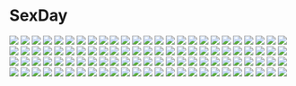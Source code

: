 # SexDay
![](https://konachan.com/jpeg/56923604867a6f892c868631a0b59a40/Konachan.com%20-%20234104%20blush%20bow%20candy%20chocolate%20cropped%20dress%20flat_chest%20food%20fruit%20ice_cream%20ks%20long_hair%20necklace%20red_eyes%20red_hair%20shakugan_no_shana%20shana.jpg)
![](https://konachan.com/jpeg/d521ee988b644d0db44e663fc91c6322/Konachan.com%20-%20236000%20aliasing%20anthropomorphism%20breasts%20brown_hair%20haruka_%28reborn%29%20kantai_collection%20long_hair%20petals%20ponytail%20thighhighs%20umbrella%20water%20wink.jpg)
![](https://konachan.com/image/bd522e9b74bb3dbbb4bba35dc2863b80/Konachan.com%20-%20204486%20blood%20dress%20ibuki_notsu%20no_bra%20open_shirt%20pointed_ears%20purple_hair%20red_eyes%20remilia_scarlet%20short_hair%20touhou%20vampire.jpg)
![](https://konachan.com/jpeg/b7a9ee9cc47db33ffa912315a5bd1d86/Konachan.com%20-%20150518%20clouds%20hono_mochizuki%20nobody%20original%20scenic%20sky%20sunset.jpg)
![](https://konachan.com/jpeg/4b4f0052ebc5dbf64c49b76e2286e1f6/Konachan.com%20-%2044688%20karin_%28musumaker%29%20musumaker.jpg)
![](https://konachan.com/jpeg/1f604944b6f53c2cbb326a39d2db45c9/Konachan.com%20-%20150192%20aqua_hair%20cake%20chibi%20food%20mahcdai%20original.jpg)
![](https://konachan.com/image/5ad6565ad72cbf5423cfc6d2021bb1b7/Konachan.com%20-%2014785%20black%20logo%20neon_genesis_evangelion.jpg)
![](https://konachan.com/jpeg/c9db4c55b5f52f3e36a47dd6e797a78a/Konachan.com%20-%2061389%20gloves%20hatsune_miku%20headphones%20hijikini%20megurine_luka%20vocaloid.jpg)
![](https://konachan.com/image/07e3c3ab801148192be1c8b2447015b9/Konachan.com%20-%20171792%203d%20desert%20kagaya%20landscape%20nobody%20original%20scenic.jpg)
![](https://konachan.com/image/08be39ca27907cc50332aaf6d70fb8b9/Konachan.com%20-%2095658%20aki_minoriko%20aki_shizuha%20group%20japanese_clothes%20kawashiro_nitori%20kochiya_sanae%20miko%20moriya_suwako%20pinzu%20rope%20shameimaru_aya%20touhou%20wolfgirl.jpg)
![](https://konachan.com/image/34da45d967058974c4c5b7a661bcc9f7/Konachan.com%20-%20170280%20alice_margatroid%20book%20doll%20dress%20drink%20headband%20hourai%20nobita%20polychromatic%20short_hair%20touhou%20weapon%20wings.jpg)
![](https://konachan.com/jpeg/e72faf39774edfa1b12fd2ac5aac3780/Konachan.com%20-%2080755%20animal%20blue_eyes%20cat%20kagamine_rin%20vocaloid%20wings.jpg)
![](https://konachan.com/image/24a44b11de82d7a8ea3158bb78306e8e/Konachan.com%20-%20227382%20crying%20kikimi%20love_live%21_school_idol_project%20love_live%21_sunshine%21%21%20matsuura_kanan%20ohara_mari.jpg)
![](https://konachan.com/image/d1cfa55955736c137d30d8c01cae0038/Konachan.com%20-%20244554%20boots%20brown_hair%20building%20car%20city%20jpeg_artifacts%20kusakabe%20original%20scenic%20signed%20snow%20stairs%20umbrella%20winter.jpg)
![](https://konachan.com/image/2f6cd95f7f92d0e8fa95179480c2eecd/Konachan.com%20-%20281818%20aqua_eyes%20close%20gradient%20kagamihara_nadeshiko%20long_hair%20panties%20pantyhose%20pink_hair%20scarf%20shima_rin%20skirt%20underwear%20usotsukiya%20yuru_camp.jpg)
![](https://konachan.com/image/74f0e09095a4112c3a8cd1b4519fd220/Konachan.com%20-%2059325%20aquaplus%20ilfa%20leaf%20mitsumi_misato%20to_heart%20to_heart_2.jpg)
![](https://konachan.com/jpeg/3883483fd24f11c14742c4d16eb89760/Konachan.com%20-%20195823%20blonde_hair%20clouds%20flowers%20game_cg%20green_eyes%20ponytail%20sakura_angels%20sayaka_%28sakura_angels%29%20sky%20sport%20tree%20wanaca%20winged_cloud.jpg)
![](https://konachan.com/jpeg/1d0256b896eefb4af9df2831c29d5ad1/Konachan.com%20-%20219603%20aqua_eyes%20aqua_hair%20bed%20candy%20clouds%20drink%20game_console%20kazenokaze%20kneehighs%20mecha%20original%20short_hair%20skirt%20sky.jpg)
![](https://konachan.com/image/bb48260871c33d4662a114ff547d2e47/Konachan.com%20-%20253892%20anthropomorphism%20aqua_eyes%20azur_lane%20blush%20braids%20brown_hair%20censored%20gloves%20handjob%20navel%20nm_%28tshell2761%29%20penis%20short_hair%20skirt%20thighhighs.jpg)
![](https://konachan.com/image/7d1f321cf817671a930eb4583e7592cb/Konachan.com%20-%2012143%20black_eyes%20black_hair%20breasts%20choker%20cleavage%20corset%20long_hair%20navel%20pointed_ears%20shining_tears%20taka_tony%20watermark%20xecty_ein.jpg)
![](https://konachan.com/jpeg/d1c0a46d334770f13125cb27bbd06ca4/Konachan.com%20-%20245685%20annin_doufu%20idolmaster%20idolmaster_cinderella_girls%20idolmaster_cinderella_girls_starlight_stage%20kirino_aya%20loli%20yusa_kozue.jpg)
![](https://konachan.com/jpeg/bcc24cb643bb94ba6447ec7e3335dcf3/Konachan.com%20-%20268837%20barefoot%20dress%20elbow_gloves%20fate_grand_order%20fate_%28series%29%20flowers%20garter%20gloves%20mask%20monobe_tsukuri%20purple_eyes%20purple_hair%20short_hair%20summer_dress.jpg)
![](https://konachan.com/image/98bfd321a01c073c845686bb2f336f50/Konachan.com%20-%20208106%20arceon%20original.jpg)
![](https://konachan.com/image/f470e22b41018d2d0e4ab8516dab2561/Konachan.com%20-%20293068%20aito%20animal%20bat%20cross%20crown%20dress%20drink%20gloves%20male%20moon%20original%20pumpkin%20red_eyes%20short_hair%20thighhighs%20white_hair.jpg)
![](https://konachan.com/image/51c72a77178d584e1b01ba07627afa24/Konachan.com%20-%20163564%20blush%20breasts%20condom%20idolmaster%20idolmaster_cinderella_girls%20ishigaki_takashi%20nipples%20no_bra%20open_shirt%20panties%20school_uniform%20shibuya_rin%20underwear.jpg)
![](https://konachan.com/image/4213f3507bbebf35099beb1a14910b28/Konachan.com%20-%20133707%20animal%20brown_hair%20meiko%20rabbit%20short_hair%20snow%20vocaloid%20winter.jpg)
![](https://konachan.com/jpeg/969a04c67f5d7dffb22cba76c9f0341e/Konachan.com%20-%20253227%20aqua_eyes%20blonde_hair%20blush%20breasts%20game_cg%20harukaze_soft%20iris_december_uncry%20long_hair%20mirror%20nipples%20oozora_itsuki%20reflection.jpg)
![](https://konachan.com/image/301fc3af718e5a45eeabcb83ba34da1b/Konachan.com%20-%20265140%20aqua_eyes%20bed%20blush%20huyumitsu%20kneehighs%20long_hair%20original%20panties%20purple_hair%20school_uniform%20skirt%20underwear.jpg)
![](https://konachan.com/jpeg/881269874ea4a050c13cd89f4c9be118/Konachan.com%20-%20255095%20bandaid%20black_hair%20bra%20braids%20censored%20game_cg%20glasses%20green_eyes%20group%20handjob%20kiss%20long_hair%20male%20penis%20red_eyes%20skirt%20underwear%20yufanuries.jpg)
![](https://konachan.com/jpeg/da4ad317f03c520043be3d97a2943934/Konachan.com%20-%20191928%20bekkankou%20breasts%20cameltoe%20cleavage%20daitoshokan_no_hitsujikai%20kodachi_nagi%20panties%20third-party_edit%20underwear%20white.jpg)
![](https://konachan.com/jpeg/da41f733f36d4102906378f1f2a7e151/Konachan.com%20-%2021805%20mesousa%20pani_poni_dash%20transparent.jpg)
![](https://konachan.com/jpeg/95b621c14163807675b7f5c646dc6b34/Konachan.com%20-%2098126%20blonde_hair%20green_eyes%20kannagi_rei%20long_hair%20misa_brigitta_cristelis%20school_uniform%20thighhighs%20twinkle_crusaders%20twintails.jpg)
![](https://konachan.com/image/79a1b8426ea5e6409cce41c3a505e1a3/Konachan.com%20-%2063727%20favorite%20game_cg%20hisakaki_kosame%20hoshizora_no_memoria%20kogasaka_you%20shida_kazuhiro%20spear%20weapon.jpg)
![](https://konachan.com/image/ba0be1723e18cb025960a7214cefb3b0/Konachan.com%20-%20145710%20breasts%20kore_wa_zombie_desu_ka%3F%20maelstrom.jpg)
![](https://konachan.com/jpeg/a7bd41fa8937a4b9aa9ea538017b23af/Konachan.com%20-%20214587%202girls%20anthropomorphism%20barefoot%20blush%20brown_hair%20ikazuchi_%28kancolle%29%20inazuma_%28kancolle%29%20kantai_collection%20kneehighs%20school_uniform%20utahane_w.jpg)
![](https://konachan.com/jpeg/0e5ac909688ea581ebf97e21c88d9e9c/Konachan.com%20-%20293897%202girls%20animal%20bat%20blonde_hair%20halloween%20ikari_%28aor3507%29%20original%20pumpkin%20twins%20watermark.jpg)
![](https://konachan.com/image/1164bfb5d5f404e68ad7865690e455b8/Konachan.com%20-%2017630%20all_male%20clamp%20male%20watanuki_kimihiro%20xxxholic.jpg)
![](https://konachan.com/jpeg/1dfe3d9f44c0b624fd7b8c7422ddb12f/Konachan.com%20-%20120603%20animal%20blonde_hair%20book%20cape%20cat%20jippun_maru%20long_hair%20madara%20male%20natsume_reiko%20natsume_takashi%20short_hair%20skirt%20torii%20wink%20yellow_eyes.jpg)
![](https://konachan.com/jpeg/5c3b6b3839b40cbb8934f82bafd2d554/Konachan.com%20-%2074661%20black_hair%20blue_eyes%20durarara%21%21%20glasses%20group%20katana%20moon%20red_eyes%20ribbons%20scarf%20short_hair%20skirt%20sunglasses%20sword%20tie%20weapon%20wings%20yellow_eyes.jpg)
![](https://konachan.com/jpeg/94d9a71627b9997772988eeb3025b43b/Konachan.com%20-%2055216%20darker_than_black%20yin.jpg)
![](https://konachan.com/jpeg/7358f79aab1d10e16c61993931cd4901/Konachan.com%20-%2055696%2077%20blue_eyes%20kazamai_sakura%20mikagami_mamizu%20pink_hair%20school_uniform%20twintails.jpg)
![](https://konachan.com/jpeg/535dcd1c385d74a4917ec117436cad31/Konachan.com%20-%20234027%20blonde_hair%20bow%20flandre_scarlet%20hat%20red_eyes%20rikorin%20short_hair%20touhou%20vampire%20wings.jpg)
![](https://konachan.com/image/a68f10b7a9f4468a81b342cad28a6dcc/Konachan.com%20-%20213530%20animal%20ball%20book%20butterfly%20cat%20clouds%20doll%20fan%20fish%20headdress%20katana%20liclac%20loli%20long_hair%20mask%20original%20paper%20sky%20socks%20sword%20weapon%20wristwear%20yukata.jpg)
![](https://konachan.com/jpeg/2020ad1abbbae37d56b71defe781d229/Konachan.com%20-%20219003%20amagi_brilliant_park%20breasts%20cropped%20nipples%20scan%20sento_isuzu%20yuuki_hagure.jpg)
![](https://konachan.com/image/de8ac8fbdf9e5bc17ac8b0f74ae124b2/Konachan.com%20-%20109521%202girls%20blush%20brown_eyes%20brown_hair%20flute%20gray_hair%20green_eyes%20index%20instrument%20jpeg_artifacts%20last_order%20long_hair%20open_shirt%20petals%20short_hair%20stairs.jpg)
![](https://konachan.com/image/5dafb324d17660392573627f0ea03659/Konachan.com%20-%20244741%20blonde_hair%20bow%20flandre_scarlet%20flan_%28seeyouflan%29%20headdress%20pantyhose%20short_hair%20touhou%20wings.jpg)
![](https://konachan.com/image/8dfbf678c7a1a65d4aeaa7537db3bf30/Konachan.com%20-%2012866%20chii%20chobits%20ribbons.jpg)
![](https://konachan.com/jpeg/d8095aa48951bfc0f8fde905a3a268eb/Konachan.com%20-%20300259%20aqua_hair%20blush%20boots%20hatsune_miku%20long_hair%20polychromatic%20shirinda_fureiru%20skirt%20sleeping%20thighhighs%20tie%20twintails%20vocaloid%20white%20zettai_ryouiki.jpg)
![](https://konachan.com/image/be3813089d1dade7115c81fc645a820e/Konachan.com%20-%2056300%20animal_ears%20bunny_ears%20bunnygirl%20clouds%20red_eyes%20reisen_udongein_inaba%20school_uniform%20signed%20skirt%20sky%20thighhighs%20tidsean%20touhou.jpg)
![](https://konachan.com/jpeg/7a203f701108f4b9c6d542f9cfa6475d/Konachan.com%20-%20260858%20animal_ears%20bow%20braids%20breasts%20foxgirl%20navel%20nipples%20nude%20original%20sogaya%20tail%20thighhighs%20third-party_edit%20white.jpg)
![](https://konachan.com/image/0f2a432ade88b651fc275165a41140ed/Konachan.com%20-%2039509%20black_rock_shooter%20kuroi_mato%20scenic.jpg)
![](https://konachan.com/image/20fe01b335b4e1c30c7012c45605e6df/Konachan.com%20-%20123756%20animal%20brown_hair%20cape%20gloves%20green_eyes%20gun%20horse%20original%20scarf%20short_hair%20sword%20tomw%20weapon.jpg)
![](https://konachan.com/jpeg/ab7d21531f129f22969f27227310c436/Konachan.com%20-%20290449%20armor%20blonde_hair%20climb_%28overlord%29%20cropped%20crown%20flowers%20gradient%20long_hair%20male%20overlord%20petals%20renner_theiere_chardelon_ryle_vaiself%20so-bin.jpg)
![](https://konachan.com/image/a88e87baeb6f2ac7f8667fb1b9b788fc/Konachan.com%20-%20199358%20boots%20doomfest%20drink%20group%20hat%20hibiki_ai%20kosaka_yukina%20misono_chiya%20moritomo_nozomi%20motorcycle%20shorts%20sunset%20thighhighs%20torn_clothes.jpg)
![](https://konachan.com/jpeg/b748b665176ad81af63bd54f4f7da3d4/Konachan.com%20-%20266287%20animal_ears%20anthropomorphism%20aqua_eyes%20bloomers%20breasts%20brown_hair%20cleavage%20el_condor_pasa%20erect_nipples%20fast-runner-2024%20gym_uniform%20tail%20thighhighs.jpg)
![](https://konachan.com/image/4a6488fbc13fa116591f2287b3cdc8ee/Konachan.com%20-%20131608%20brown_hair%20cherry_blossoms%20flowers%20naono%20petals%20pink_eyes%20school_uniform%20tagme.jpg)
![](https://konachan.com/image/81389b463bb18e8f1f762453fbdcf239/Konachan.com%20-%20248483%20blonde_hair%20building%20city%20dress%20honjou_masato%20idolmaster%20jougasaki_rika%20loli%20long_hair%20necklace%20petals%20thighhighs%20twintails.jpg)
![](https://konachan.com/jpeg/cdb83bbb003eda6c8ae2aa7a28ea5cb7/Konachan.com%20-%20192177%20black_hair%20clouds%20iku_ki%20long_hair%20original%20pantyhose%20school_uniform%20wings.jpg)
![](https://konachan.com/image/17978348353fccc617b38f7ab027268a/Konachan.com%20-%20217474%20aliasing%20hatsune_miku%20long_hair%20nisoku_hokou_%28vocaloid%29%20polychromatic%20shirayuki_towa%20twintails%20vocaloid.jpg)
![](https://konachan.com/image/b1f7f1b44877d2fdaae28d1733bf3ddc/Konachan.com%20-%20175102%20black_hair%20clouds%20long_hair%20original%20purple_eyes%20school_uniform%20sorano_%2812gou%29%20thighhighs%20water.jpg)
![](https://konachan.com/jpeg/a269e33c91db1817815b97617ca1db2e/Konachan.com%20-%20187855%20119%20green_eyes%20green_hair%20hatsune_miku%20long_hair%20music%20skirt%20twintails%20vocaloid.jpg)
![](https://konachan.com/image/c9253babfba3208071537a13ebf17ac3/Konachan.com%20-%20238352%20aruciii%20breasts%20flowers%20gray_hair%20jpeg_artifacts%20loli%20long_hair%20nipples%20no_bra%20original%20ribbons%20shirt_lift%20twintails%20underboob.jpg)
![](https://konachan.com/jpeg/0ce9d9b58736952e5d07f0df713f4b44/Konachan.com%20-%2064335%20boots%20long_hair%20megurine_luka%20microphone%20thighhighs%20vocaloid.jpg)
![](https://konachan.com/image/a3082dfb122628eff2aaa239144e0144/Konachan.com%20-%2061225%20cocoon%20hatsune_miku%20kagamine_len%20kagamine_rin%20kaito%20male%20vocaloid.jpg)
![](https://konachan.com/jpeg/bebaccc64b81925c5e957d913462213f/Konachan.com%20-%20301909%20bikini%20blonde_hair%20dress%20flowers%20grass%20hatsu_%28first_snow%29%20original%20purple_eyes%20reflection%20see_through%20short_hair%20summer_dress%20swimsuit%20waifu2x%20water.jpg)
![](https://konachan.com/image/3bf8b305b0f6d0c1390d584d8c126f6e/Konachan.com%20-%20294597%20angel%20anthropomorphism%20aqua_eyes%20breasts%20dress%20green_hair%20kantai_collection%20long_hair%20no_bra%20ponytail%20signed%20white%20wings%20yamakaze_%28kancolle%29.jpg)
![](https://konachan.com/image/28368d580c7b9c1d32bc65688388eb7f/Konachan.com%20-%20206192%20avamone%20dress%20hatsune_miku%20long_hair%20twintails%20vocaloid.jpg)
![](https://konachan.com/image/a52a43069792b32bf9a5c64024337bb4/Konachan.com%20-%2011973%20tagme.jpg)
![](https://konachan.com/jpeg/9263655fee322ec9a6e2f80e046258ec/Konachan.com%20-%208841%20blonde_hair%20blue_eyes%20lucky_star%20pani_poni_dash%20rebecca_miyamoto.jpg)
![](https://konachan.com/image/6202f4004baee4fb930d03456d9bf7b5/Konachan.com%20-%2092964%20cecily_cambell%20seiken_no_blacksmith%20white.jpg)
![](https://konachan.com/image/97523fb9eef6ff194bc6b5d48d24b291/Konachan.com%20-%20164148%20animal%20book%20cat%20fairy%20hat%20hong_yun_ji%20loli%20original%20pointed_ears%20socks%20white_hair%20witch_hat.jpg)
![](https://konachan.com/image/d0379618cc9653d6b7e2683e0a696596/Konachan.com%20-%2033759%20tagme.jpg)
![](https://konachan.com/image/f904e86baa06dd9e4504c6b52a87dfde/Konachan.com%20-%2088434%20flowers%20japanese_clothes%20kimono.jpg)
![](https://konachan.com/image/a52df11b9a9de52b00a66bd0859babc1/Konachan.com%20-%20120508%20couch%20futami_ayame%20game_cg%20group%20juuniji_ikoi%20male%20natsuhi_hikaru%20natsuhi_mitsu%20tagme_%28artist%29%20tenshi_no_hane_wo_fumanaide%20trap%20twins%20yuuzutsu_hanene.jpg)
![](https://konachan.com/image/4d4af74cab038163651ac815773f7f3f/Konachan.com%20-%20130693%20bandage%20bandaid%20barefoot%20bath%20bathtub%20bed%20blush%20bra%20dress%20group%20loli%20long_hair%20male%20no_bra%20nude%20panties%20phone%20twins%20twintails%20underwear%20yukata.jpg)
![](https://konachan.com/image/be8d7adaafee5b4d95f01b444238de44/Konachan.com%20-%20227403%20black_hair%20ghostblade%20jade_%28wlop%29%20japanese_clothes%20kimono%20logo%20realistic%20short_hair%20tattoo%20umbrella%20wlop.jpg)
![](https://konachan.com/image/a1a1117e7304e58ba8cd3c4da3a08714/Konachan.com%20-%2027043%20ergo_proxy%20re-l_mayer.jpg)
![](https://konachan.com/image/6029c9e1f9e9872d0685b1be4360782e/Konachan.com%20-%20244712%20gogatsu_no_renkyuu%20hatsune_miku%20vocaloid.jpg)
![](https://konachan.com/image/3d09efb24896ed9189411f29cf2c2715/Konachan.com%20-%2036876%20flyable_heart%20itou_noiji%20kujou_kururi%20loli%20thighhighs.jpg)
![](https://konachan.com/image/efffca011f05ab470d6ed3bc6cd1eea1/Konachan.com%20-%2092543%20cake%20food%20fruit%20mokona%20strawberry%20tsubasa_reservoir_chronicle%20xxxholic.jpg)
![](https://konachan.com/jpeg/0d82bb46090ed4f1e0cedcd93da89cdb/Konachan.com%20-%20106795%20alma%20ass%20cube_%28artist%29%20game_cg%20gray_hair%20houshou_yukino%20kimi_to_boku_to_eden_no_ringo%20nopan%20school_uniform%20thighhighs.jpg)
![](https://konachan.com/jpeg/426b0e1e570709dd88cf82e7ada56180/Konachan.com%20-%20200019%20ass%20blush%20gradient%20long_hair%20orange_eyes%20orange_hair%20original%20panties%20skirt%20striped_panties%20thighhighs%20tiffy%20underwear%20upskirt%20zettai_ryouiki.jpg)
![](https://konachan.com/jpeg/bff00a60835e4787646906bf8ff32559/Konachan.com%20-%20236175%20animal%20bicycle%20bird%20brown_eyes%20brown_hair%20clouds%20higa_natsumi%20minami_kamakura_koukou_joshi_jitensha-bu%20nilitsu%20short_hair%20sky%20sunglasses%20sunset.jpg)
![](https://konachan.com/jpeg/125b490eb802057fcfa9d1532d62ce26/Konachan.com%20-%2020154%20animal%20anthropomorphism%20black_eyes%20blonde_hair%20cat%20flowers%20game_console%20headphones%20long_hair%20sleeping.jpg)
![](https://konachan.com/jpeg/ebd12cf266c5e96ea9277e9763afaa55/Konachan.com%20-%20161291%20accela%20blush%20breasts%20censored%20game_cg%20maid%20nipples%20nopan%20penis%20pussy%20pussy_juice%20red_hair%20reminiscence%20sex%20spread_legs%20thighhighs%20tigre_soft%20wet.jpg)
![](https://konachan.com/jpeg/dccba9fffc31ea53a03dcd02d3df20fa/Konachan.com%20-%20193232%20clouds%20game_cg%20hug%20male%20mayoeru_futari_to_sekai_no_subete%20night%20sky%20stars%20youta.jpg)
![](https://konachan.com/image/bfd4608cac2e6799e6cba9d77ad75929/Konachan.com%20-%2025521%20excel%20excel_saga%20menchi%20rikdo_koshi%20white.jpg)
![](https://konachan.com/jpeg/dad9386a050ccce6a82d52bb8843730f/Konachan.com%20-%2057061%20hiiragi_tsukasa%20lucky_star%20white.jpg)
![](https://konachan.com/image/78ce0ad42aa31b9b7d52722d6d73f0f1/Konachan.com%20-%2094146%20azuma_hatsumi%20azuma_hazuki%20lilith_%28yami_to_boushi_to_hon_no_tabibito%29%20yami_to_boushi_to_hon_no_tabibito.jpg)
![](https://konachan.com/jpeg/b5e4974e0001dbd1f9f9336834c3afca/Konachan.com%20-%20103086%202girls%20blonde_hair%20dress%20flowers%20hakurei_reimu%20hat%20japanese_clothes%20kirisame_marisa%20miko%20poprication%20shoujo_ai%20sleeping%20touhou%20white%20witch.jpg)
![](https://konachan.com/image/d74b82dbefb038a338534d097bb9b8b4/Konachan.com%20-%20300715%20barefoot%20cc%20code_geass%20food%20green_hair%20long_hair%20open_shirt%20panties%20pizza%20underwear%20yellow_eyes%20yume_ou.jpg)
![](https://konachan.com/image/05bd709b41b983924db6fa8cc4990cfa/Konachan.com%20-%2022163%20shakugan_no_shana%20shana%20sword%20weapon.jpg)
![](https://konachan.com/image/a277e583363ed64e4e5dff9f30413ebb/Konachan.com%20-%20219634%20blush%20breasts%20japanese_clothes%20nipples%20no_bra%20nopan%20open_shirt%20ouma_tokiichi%20pink_eyes%20pink_hair%20pussy%20saigyouji_yuyuko%20short_hair%20touhou.jpg)
![](https://konachan.com/jpeg/e7acd4aa5f94294974da0a441d35816e/Konachan.com%20-%2082722%20blush%20bondage%20censored%20game_cg%20mitsuki_mantarou%20otome_renshin_prister%20pussy_juice%20skirt%20underwear.jpg)
![](https://konachan.com/image/c287ef0834d7055d8b618a064f0ee891/Konachan.com%20-%20115327%20megurine_luka%20nekoita%20vocaloid%20white_hair.jpg)
![](https://konachan.com/image/1da1ae1f62b280f327ff55e1daf767a0/Konachan.com%20-%20257991%20aqua_eyes%20gray_hair%20japanese_clothes%20kimono%20original%20ran%27ou_%28tamago_no_kimi%29%20short_hair%20umbrella.jpg)
![](https://konachan.com/image/78a9806e9781760c68d02a7842763c86/Konachan.com%20-%2075757%20japanese_clothes%20kimono%20mubouou_aasaa%20white_hair.jpg)
![](https://konachan.com/jpeg/d059d4e5551bdee16b8f58eecf687d2d/Konachan.com%20-%20211566%20black_hair%20boots%20braids%20breasts%20brown_eyes%20erect_nipples%20gun%20long_hair%20nagimaru%20original%20ribbons%20thighhighs%20weapon.jpg)
![](https://konachan.com/jpeg/f7a780e09c63bd04693e3f185e5d7bec/Konachan.com%20-%20253390%202girls%20black_hair%20brown_eyes%20hakurei_reimu%20hat%20long_hair%20pink_eyes%20ribbons%20short_hair%20tears%20touhou%20yakumo_yukari%20yuri%20yutaka_saki_shu.jpg)
![](https://konachan.com/image/15bc3aa279aaa77fee89591030a79627/Konachan.com%20-%20266317%20animal_ears%20beeyan%20blush%20fate_grand_order%20fate_%28series%29%20foxgirl%20japanese_clothes%20long_hair%20multiple_tails%20pink_hair%20tail%20thighhighs%20yellow_eyes.jpg)
